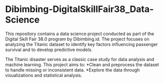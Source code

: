 # Dibimbing-DigitalSkillFair38_Data-Science

This repository contains a data science project conducted as part of the Digital Skill Fair 38.0 program by Dibimbing.id. The project focuses on analyzing the Titanic dataset to identify key factors influencing passenger survival and to develop predictive models.


The Titanic disaster serves as a classic case study for data analysis and machine learning. This project aims to:
*Clean and preprocess the dataset to handle missing or inconsistent data.
*Explore the data through visualizations and statistical analysis.
